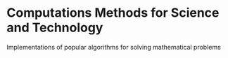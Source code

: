 # Computations Methods for Science and Technology
Implementations of popular algorithms for solving mathematical problems
